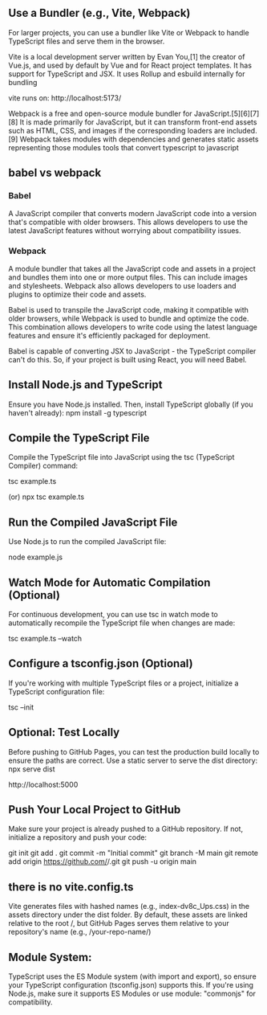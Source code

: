 ## Use a Bundler (e.g., Vite, Webpack)
For larger projects, you can use a bundler like Vite or Webpack to handle TypeScript files and serve them in the browser.

Vite is a local development server written by Evan You,[1] the creator of Vue.js, and used by default by Vue and for React project templates. It has support for TypeScript and JSX. It uses Rollup  and esbuild internally for bundling

vite runs on: http://localhost:5173/

Webpack is a free and open-source module bundler for JavaScript.[5][6][7][8] It is made primarily for JavaScript, but it can transform front-end assets such as HTML, CSS, and images if the corresponding loaders are included.[9] Webpack takes modules with dependencies and generates static assets representing those modules
tools that convert typescript to javascript

## babel vs webpack
### Babel
A JavaScript compiler that converts modern JavaScript code into a version that's compatible with older browsers. This allows developers to use the latest JavaScript features without worrying about compatibility issues.

### Webpack
A module bundler that takes all the JavaScript code and assets in a project and bundles them into one or more output files. This can include images and stylesheets. Webpack also allows developers to use loaders and plugins to optimize their code and assets. 

Babel is used to transpile the JavaScript code, making it compatible with older browsers, while Webpack is used to bundle and optimize the code. This combination allows developers to write code using the latest language features and ensure it's efficiently packaged for deployment.

Babel is capable of converting JSX to JavaScript - the TypeScript compiler can't do this. So, if your project is built using React, you will need Babel.

##  Install Node.js and TypeScript
Ensure you have Node.js installed. Then, install TypeScript globally (if you haven't already):
npm install -g typescript

## Compile the TypeScript File
Compile the TypeScript file into JavaScript using the tsc (TypeScript Compiler) command:

tsc example.ts

(or) npx tsc example.ts

## Run the Compiled JavaScript File
Use Node.js to run the compiled JavaScript file:

node example.js

## Watch Mode for Automatic Compilation (Optional) 
For continuous development, you can use tsc in watch mode to automatically recompile the 
TypeScript file when changes are made:

tsc example.ts –watch

## Configure a tsconfig.json (Optional)
If you're working with multiple TypeScript files or a project, initialize a TypeScript configuration file:

tsc –init

## Optional: Test Locally
Before pushing to GitHub Pages, you can test the production build locally to ensure the paths are correct. Use a static server to serve the dist directory:
npx serve dist

http://localhost:5000


## Push Your Local Project to GitHub
Make sure your project is already pushed to a GitHub repository. If not, initialize a repository and push your code:

git init
git add .
git commit -m "Initial commit"
git branch -M main
git remote add origin https://github.com/<your-username>/<your-repo>.git
git push -u origin main

 ## there is no vite.config.ts 
 Vite generates files with hashed names (e.g., index-dv8c_Ups.css) in the assets directory under the dist folder.
 By default, these assets are linked relative to the root /, but GitHub Pages serves them relative to your repository's name (e.g., /your-repo-name/)
  
## Module System: 

TypeScript uses the ES Module system (with import and export), so ensure your TypeScript configuration (tsconfig.json) supports this. If you're using Node.js, make sure it supports ES Modules or use module: "commonjs" for compatibility.  